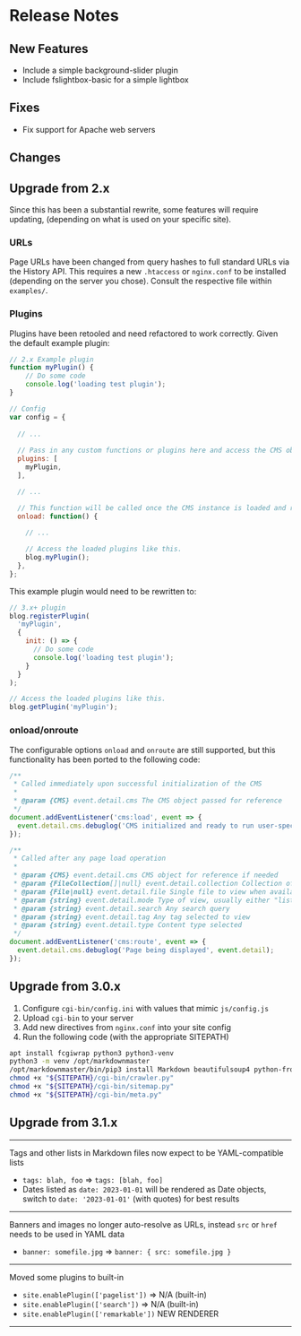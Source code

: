 # Release Notes


## New Features

* Include a simple background-slider plugin
* Include fslightbox-basic for a simple lightbox

## Fixes

* Fix support for Apache web servers


## Changes




## Upgrade from 2.x

Since this has been a substantial rewrite, some features will require updating, 
(depending on what is used on your specific site).

### URLs

Page URLs have been changed from query hashes to full standard URLs via the History API. 
This requires a new `.htaccess` or `nginx.conf` to be installed 
(depending on the server you chose).  Consult the respective file within `examples/`.

### Plugins

Plugins have been retooled and need refactored to work correctly. 
Given the default example plugin:

```js
// 2.x Example plugin
function myPlugin() {
	// Do some code
	console.log('loading test plugin');
}

// Config
var config = {
  
  // ...
  
  // Pass in any custom functions or plugins here and access the CMS object.
  plugins: [
  	myPlugin,
  ],

  // ...

  // This function will be called once the CMS instance is loaded and ready.
  onload: function() {
    
    // ...

    // Access the loaded plugins like this.
    blog.myPlugin();
  },
};
```

This example plugin would need to be rewritten to:

```js
// 3.x+ plugin
blog.registerPlugin(
  'myPlugin', 
  {
    init: () => {
      // Do some code
      console.log('loading test plugin');
    }
  }
);

// Access the loaded plugins like this.
blog.getPlugin('myPlugin');
```

### onload/onroute

The configurable options `onload` and `onroute` are still supported, 
but this functionality has been ported to the following code:

```js
/**
 * Called immediately upon successful initialization of the CMS
 * 
 * @param {CMS} event.detail.cms The CMS object passed for reference
 */
document.addEventListener('cms:load', event => {
  event.detail.cms.debuglog('CMS initialized and ready to run user-specific code!', event.detail.cms);
});

/**
 * Called after any page load operation
 * 
 * @param {CMS} event.detail.cms CMS object for reference if needed
 * @param {FileCollection[]|null} event.detail.collection Collection of files to view for listing pages
 * @param {File|null} event.detail.file Single file to view when available
 * @param {string} event.detail.mode Type of view, usually either "list", "single", or error.
 * @param {string} event.detail.search Any search query
 * @param {string} event.detail.tag Any tag selected to view
 * @param {string} event.detail.type Content type selected
 */
document.addEventListener('cms:route', event => {
  event.detail.cms.debuglog('Page being displayed', event.detail);
});
```


## Upgrade from 3.0.x

1. Configure `cgi-bin/config.ini` with values that mimic `js/config.js`
2. Upload `cgi-bin` to your server
3. Add new directives from `nginx.conf` into your site config
4. Run the following code (with the appropriate SITEPATH)

```bash
apt install fcgiwrap python3 python3-venv
python3 -m venv /opt/markdownmaster
/opt/markdownmaster/bin/pip3 install Markdown beautifulsoup4 python-frontmatter lxml
chmod +x "${SITEPATH}/cgi-bin/crawler.py"
chmod +x "${SITEPATH}/cgi-bin/sitemap.py"
chmod +x "${SITEPATH}/cgi-bin/meta.py"
```


## Upgrade from 3.1.x

---

Tags and other lists in Markdown files now expect to be YAML-compatible lists

* `tags: blah, foo` => `tags: [blah, foo]`
* Dates listed as `date: 2023-01-01` will be rendered as Date objects,
switch to `date: '2023-01-01'` (with quotes) for best results

---

Banners and images no longer auto-resolve as URLs, instead `src` or `href` needs to be
used in YAML data

* `banner: somefile.jpg` => `banner: { src: somefile.jpg }`

---

Moved some plugins to built-in

* `site.enablePlugin(['pagelist'])` => N/A (built-in)
* `site.enablePlugin(['search'])` => N/A (built-in)
* `site.enablePlugin(['remarkable'])` NEW RENDERER

---